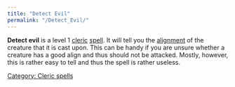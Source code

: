 ```yaml
---
title: "Detect Evil"
permalink: "/Detect_Evil/"
---
```


**Detect evil** is a level 1 [cleric](cleric "wikilink")
[spell](spell "wikilink"). It will tell you the
[alignment](alignment "wikilink") of the creature that it is cast upon.
This can be handy if you are unsure whether a creature has a good align
and thus should not be attacked. Mostly, however, this is rather easy to
tell and thus the spell is rather useless.

[Category: Cleric spells](Category:_Cleric_spells "wikilink")